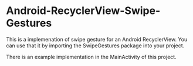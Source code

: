 # Android-RecyclerView-Swipe-Gestures

This is a implemenation of swipe gesture for an Android RecyclerView. 
You can use that it by importing the SwipeGestures package into your project. 

There is an example implementation in the MainActivity of this project.
